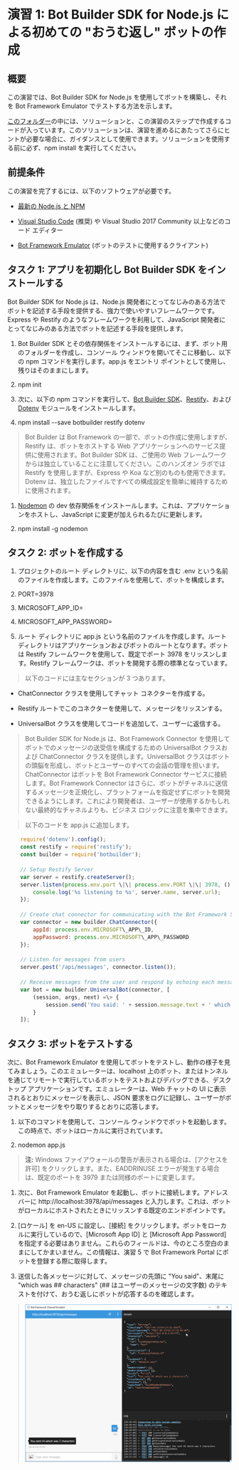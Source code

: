 # 演習 1: Bot Builder SDK for Node.js による初めての "おうむ返し" ボットの作成

## 概要

この演習では、Bot Builder SDK for Node.js を使用してボットを構築し、それを Bot
Framework Emulator でテストする方法を示します。

[このフォルダー](https://github.com/GeekTrainer/help-desk-bot-lab/blob/develop/Node/exercise1-EchoBot)の中には、ソリューションと、この演習のステップで作成するコードが入っています。このソリューションは、演習を進めるにあたってさらにヒントが必要な場合に、ガイダンスとして使用できます。ソリューションを使用する前に必ず、npm
install を実行してください。

## 前提条件

この演習を完了するには、以下のソフトウェアが必要です。

-   [最新の Node.js と NPM](https://nodejs.org/en/download)

-   [Visual Studio Code](https://code.visualstudio.com/download) (推奨) や
    Visual Studio 2017 Community 以上などのコード エディター

-   [Bot Framework Emulator](https://emulator.botframework.com/)
    (ボットのテストに使用するクライアント)

## タスク 1: アプリを初期化し Bot Builder SDK をインストールする

Bot Builder SDK for Node.js は、Node.js
開発者にとってなじみのある方法でボットを記述する手段を提供する、強力で使いやすいフレームワークです。Express
や Restify のようなフレームワークを利用して、JavaScript
開発者にとってなじみのある方法でボットを記述する手段を提供します。

1.  Bot Builder SDK
    とその依存関係をインストールするには、まず、ボット用のフォルダーを作成し、コンソール
    ウィンドウを開いてそこに移動し、以下の npm コマンドを実行します。app.js
    をエントリ ポイントとして使用し、残りはそのままにします。

2.  npm init

3.  次に、以下の npm コマンドを実行して、[Bot Builder
    SDK](https://dev.botframework.com/)、[Restify](http://restify.com/)、および
    [Dotenv](https://github.com/motdotla/dotenv)
    モジュールをインストールします。

4.  npm install --save botbuilder restify dotenv

>   Bot Builder は Bot Framework の一部で、ボットの作成に使用しますが、Restify
>   は、ボットをホストする Web
>   アプリケーションへのサービス提供に使用されます。Bot Builder SDK は、ご使用の
>   Web フレームワークからは独立していることに注意してください。このハンズオン
>   ラボでは Restify を使用しますが、Express や Koa
>   など別のものも使用できます。Dotenv
>   は、独立したファイルですべての構成設定を簡単に維持するために使用されます。

1.  [Nodemon](https://nodemon.io/) の dev
    依存関係をインストールします。これは、アプリケーションをホストし、JavaScript
    に変更が加えられるたびに更新します。

2.  npm install -g nodemon

## タスク 2: ボットを作成する

1.  プロジェクトのルート ディレクトリに、以下の内容を含む .env
    という名前のファイルを作成します。このファイルを使用して、ボットを構成します。

2.  PORT=3978

3.  MICROSOFT\_APP\_ID=

4.  MICROSOFT\_APP\_PASSWORD=

5.  ルート ディレクトリに app.js という名前のファイルを作成します。ルート
    ディレクトリはアプリケーションおよびボットのルートとなります。ボットは
    Restify フレームワークを使用して、既定でポート 3978
    をリッスンします。Restify
    フレームワークは、ボットを開発する際の標準となっています。

>   以下のコードには主なセクションが 3 つあります。

-   ChatConnector クラスを使用してチャット コネクターを作成する。

-   Restify ルートでこのコネクターを使用して、メッセージをリッスンする。

-   UniversalBot クラスを使用してコードを追加して、ユーザーに返信する。

>   Bot Builder SDK for Node.js は、Bot Framework Connector
>   を使用してボットでのメッセージの送受信を構成するための UniversalBot
>   クラスおよび ChatConnector クラスを提供します。UniversalBot
>   クラスはボットの頭脳を形成し、ボットとユーザーのすべての会話の管理を担います。ChatConnector
>   はボットを Bot Framework Connector サービスに接続します。Bot Framework
>   Connector
>   はさらに、ボットがチャネルに送信するメッセージを正規化し、プラットフォームを指定せずにボットを開発できるようにします。これにより開発者は、ユーザーが使用するかもしれない最終的なチャネルよりも、ビジネス
>   ロジックに注意を集中できます。

>   以下のコードを app.js に追加します。

``` javascript
    require('dotenv').config();
    const restify = require('restify');
    const builder = require('botbuilder');

    // Setup Restify Server
    var server = restify.createServer();
    server.listen(process.env.port \|\| process.env.PORT \|\| 3978, () =\> {
        console.log('%s listening to %s', server.name, server.url);
    });

    // Create chat connector for communicating with the Bot Framework Service
    var connector = new builder.ChatConnector({
        appId: process.env.MICROSOFT\_APP\_ID,
        appPassword: process.env.MICROSOFT\_APP\_PASSWORD
    });

    // Listen for messages from users
    server.post('/api/messages', connector.listen());

    // Receive messages from the user and respond by echoing each message back (prefixed with 'You said:')
    var bot = new builder.UniversalBot(connector, [
        (session, args, next) =\> {
            session.send('You said: ' + session.message.text + ' which was ' + session.message.text.length + ' characters');
        }
    ]);
```

## タスク 3: ボットをテストする

次に、Bot Framework Emulator
を使用してボットをテストし、動作の様子を見てみましょう。このエミュレーターは、localhost
上のボット、またはトンネルを通じてリモートで実行しているボットをテストおよびデバッグできる、デスクトップ
アプリケーションです。エミュレーターは、Web チャットの UI
に表示されるとおりにメッセージを表示し、JSON
要求をログに記録し、ユーザーがボットとメッセージをやり取りするとおりに応答します。

1.  以下のコマンドを使用して、コンソール
    ウィンドウでボットを起動します。この時点で、ボットはローカルに実行されています。

2.  nodemon app.js

>   **注:** Windows ファイアウォールの警告が表示される場合は、[アクセスを許可]
>   をクリックします。また、EADDRINUSE エラーが発生する場合は、既定のポートを
>   3979 または同様のポートに変更します。

1.  次に、Bot Framework Emulator を起動し、ボットに接続します。アドレス バーに
    http://localhost:3978/api/messages
    と入力します。これは、ボットがローカルにホストされたときにリッスンする既定のエンドポイントです。

2.  [ロケール] を en-US に設定し、[接続]
    をクリックします。ボットをローカルに実行しているので、[Microsoft App ID] と
    [Microsoft App Password]
    を指定する必要はありません。これらのフィールドは、今のところ空白のままにしてかまいません。この情報は、演習
    5 で Bot Framework Portal にボットを登録する際に取得します。

3.  送信した各メッセージに対して、メッセージの先頭に "You said"、末尾に "which
    was \#\# characters" (\#\# はユーザーのメッセージの文字数)
    のテキストを付けて、おうむ返しにボットが応答するのを確認します。

>   ![](./media/1-1.png)
